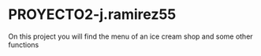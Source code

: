 # PROYECTO2-j.ramirez55
On this project you will find the menu of an ice cream shop and some other functions
